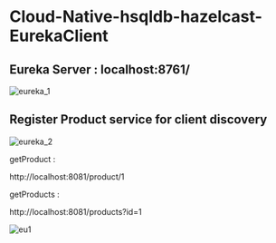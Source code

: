 # Cloud-Native-hsqldb-hazelcast-EurekaClient

## Eureka Server : localhost:8761/

![eureka_1](https://user-images.githubusercontent.com/9671419/81117965-9eebf280-8f45-11ea-9bf5-68e7ab7babcd.PNG)

## Register Product service for client discovery

![eureka_2](https://user-images.githubusercontent.com/9671419/81118073-d9ee2600-8f45-11ea-91c4-ad3ebe7f079f.PNG)

getProduct :

http://localhost:8081/product/1



getProducts :

http://localhost:8081/products?id=1

![eu1](https://user-images.githubusercontent.com/9671419/81118327-4c5f0600-8f46-11ea-9e01-372f6ab786c7.PNG)
